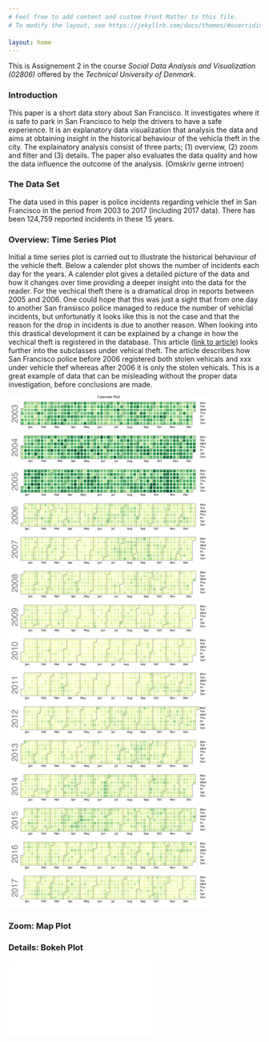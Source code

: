 ```yaml
---
# Feel free to add content and custom Front Matter to this file.
# To modify the layout, see https://jekyllrb.com/docs/themes/#overriding-theme-defaults

layout: home
---
```


This is Assignement 2 in the course *Social Data Analysis and Visualization (02806)* offered by the *Technical University of Denmark*.

### Introduction 

This paper is a short data story about San Francisco. It investigates where it is safe to park in San Francisco to help the drivers to have a safe experience. It is an explanatory data visualization that analysis the data and aims at obtaining insight in the historical behaviour of the vehicla theft in the city. The explainatory analysis consist of three parts; (1) overview, (2) zoom and filter and (3) details. The paper also evaluates the data quality and how the data influence the outcome of the analysis. (Omskriv gerne introen)



### The Data Set

The data used in this paper is police incidents regarding vehicle thef in San Francisco in the period from 2003 to 2017 (including 2017 data). There has been 124,759 reported incidents in these 15 years. 


### Overview: Time Series Plot

Initial a time series plot is carried out to illustrate the historical behaviour of the vehicle theft. Below a calender plot shows the number of incidents each day for the years. A calender plot gives a detailed picture of the data and how it changes over time providing a deeper insight into the data for the reader. For the vechical theft there is a dramatical drop in reports between 2005 and 2006. One could hope that this was just a sight that from one day to another San fransisco police managed to reduce the number of vehiclal incidents, but unfortunatly it looks like this is not the case and that the reason for the drop in incidents is due to another reason. When looking into this drastical development it can be explained by a change in how the vechical theft is registered in the database. This article ([link to article](https://www.kaggle.com/code/eyecjay/vehicle-thefts-or-jerry-rice-jubilation/report)) looks further into the subclasses under vehical theft. The article describes how San Francisco police before 2006 registered both stolen vehicals and xxx under vehicle thef whereas after 2006 it is only the stolen vehicals. This is a great example of data that can be misleading without the proper data investigation, before conclusions are made.  

 ![calplot](calplot.png)

### Zoom: Map Plot


### Details: Bokeh Plot

![bokeh](jonatan_bokeh/assignment2_bokeh_output.html)
